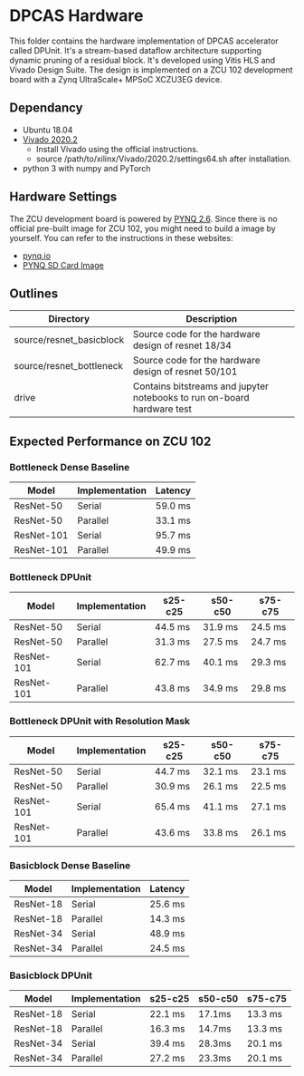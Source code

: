 # DPCAS Hardware

This folder contains the hardware implementation of DPCAS accelerator called DPUnit. It's a stream-based dataflow architecture supporting dynamic pruning of a residual block. It's developed using Vitis HLS and Vivado Design Suite. The design is implemented on a ZCU 102 development board with a Zynq UltraScale+ MPSoC XCZU3EG device.    

## Dependancy 

- Ubuntu 18.04
- [Vivado 2020.2](https://www.xilinx.com/support/download/index.html/content/xilinx/en/downloadNav/vivado-design-tools/archive.html) 
    - Install Vivado using the official instructions. 
    - source /path/to/xilinx/Vivado/2020.2/settings64.sh after installation. 
- python 3 with numpy and PyTorch

## Hardware Settings

The ZCU development board is powered by [PYNQ 2.6](https://pynq.readthedocs.io/en/v2.6.1/index.html).
Since there is no official pre-built image for ZCU 102, you might need to build a image by yourself. You can refer to the instructions in these websites:

- [pynq.io](http://www.pynq.io/board.html)
- [PYNQ SD Card Image](https://pynq.readthedocs.io/en/latest/pynq_sd_card.html)

## Outlines

Directory | Description
----------| -----------
source/resnet_basicblock | Source code for the hardware design of resnet 18/34
source/resnet_bottleneck | Source code for the hardware design of resnet 50/101
drive | Contains bitstreams and jupyter notebooks to run on-board hardware test

## Expected Performance on ZCU 102
### Bottleneck Dense Baseline
| Model | Implementation | Latency | 
| --- | --- | --- |
| ResNet-50 | Serial | 59.0 ms |
| ResNet-50 | Parallel | 33.1 ms |
| ResNet-101 | Serial | 95.7 ms |
| ResNet-101 | Parallel | 49.9 ms |


### Bottleneck DPUnit
| Model | Implementation | s25-c25 | s50-c50 | s75-c75| 
| --- | --- | --- | --- | --- |
| ResNet-50 | Serial | 44.5 ms | 31.9 ms | 24.5 ms |
| ResNet-50 | Parallel | 31.3 ms | 27.5 ms | 24.7 ms |
| ResNet-101 | Serial | 62.7 ms | 40.1 ms | 29.3 ms |
| ResNet-101 | Parallel | 43.8 ms | 34.9 ms | 29.8 ms |


### Bottleneck DPUnit with Resolution Mask
| Model | Implementation | s25-c25 | s50-c50 | s75-c75| 
| --- | --- | --- | --- | --- |
| ResNet-50 | Serial | 44.7 ms | 32.1 ms | 23.1 ms |
| ResNet-50 | Parallel | 30.9 ms | 26.1 ms | 22.5 ms |
| ResNet-101 | Serial | 65.4 ms | 41.1 ms | 27.1 ms |
| ResNet-101 | Parallel | 43.6 ms | 33.8 ms | 26.1 ms |


### Basicblock Dense Baseline
| Model | Implementation | Latency | 
| --- | --- | --- |
| ResNet-18 | Serial | 25.6 ms |
| ResNet-18 | Parallel | 14.3 ms |
| ResNet-34 | Serial | 48.9 ms |
| ResNet-34 | Parallel | 24.5 ms |


### Basicblock DPUnit
| Model | Implementation | s25-c25 | s50-c50 | s75-c75| 
| --- | --- | --- | --- | --- |
| ResNet-18 | Serial | 22.1 ms | 17.1ms | 13.3 ms |
| ResNet-18 | Parallel | 16.3 ms | 14.7ms | 13.3 ms |
| ResNet-34 | Serial | 39.4 ms | 28.3ms | 20.1 ms |
| ResNet-34 | Parallel | 27.2 ms | 23.3ms | 20.1 ms |
